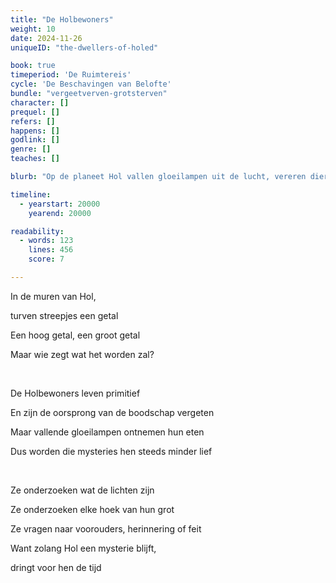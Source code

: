 ```yaml
---
title: "De Holbewoners"
weight: 10
date: 2024-11-26
uniqueID: "the-dwellers-of-holed"

book: true
timeperiod: 'De Ruimtereis'
cycle: 'De Beschavingen van Belofte'
bundle: "vergeetverven-grotsterven"
character: []
prequel: []
refers: []
happens: []
godlink: []
genre: []
teaches: []

blurb: "Op de planeet Hol vallen gloeilampen uit de lucht, vereren dieren de mensen, en bevatten de grotmuren vage boodschappen. Terwijl Tengo de mysteries van Hol ontrafelt, verliest hij steeds meer de hoop dat zijn Holbewoners nog lang zullen leven."

timeline:
  - yearstart: 20000
    yearend: 20000

readability:
  - words: 123
    lines: 456
    score: 7

---
```


In de muren van Hol, 

turven streepjes een getal

Een hoog getal, een groot getal

Maar wie zegt wat het worden zal?

&nbsp;

De Holbewoners leven primitief

En zijn de oorsprong van de boodschap vergeten

Maar vallende gloeilampen ontnemen hun eten

Dus worden die mysteries hen steeds minder lief

&nbsp;

Ze onderzoeken wat de lichten zijn

Ze onderzoeken elke hoek van hun grot

Ze vragen naar voorouders, herinnering of feit

Want zolang Hol een mysterie blijft, 

dringt voor hen de tijd